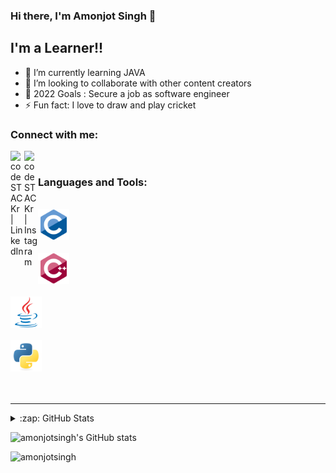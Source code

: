 ### Hi there, I'm Amonjot Singh 👋

## I'm a Learner!!

- 🌱 I’m currently learning JAVA 
- 👯 I’m looking to collaborate with other content creators
- 🥅 2022 Goals : Secure a job as software engineer
- ⚡ Fun fact: I love to draw and play cricket

### Connect with me:

[<img align="left" alt="codeSTACKr | LinkedIn" width="22px" src="https://cdn.jsdelivr.net/npm/simple-icons@v3/icons/linkedin.svg" />][linkedin]
[<img align="left" alt="codeSTACKr | Instagram" width="22px" src="https://cdn.jsdelivr.net/npm/simple-icons@v3/icons/instagram.svg" />][instagram]

<br />

### Languages and Tools:

 <code> <img height="50" src="https://raw.githubusercontent.com/devicons/devicon/master/icons/c/c-original.svg"> </code>
 <code> <img height="50" src="https://raw.githubusercontent.com/devicons/devicon/master/icons/cplusplus/cplusplus-original.svg"> </code>
 <code> <img height="50" src="https://raw.githubusercontent.com/devicons/devicon/master/icons/java/java-original.svg"> </code>
 <code> <img height="50" src="https://raw.githubusercontent.com/devicons/devicon/master/icons/python/python-original.svg"> </code>
<br />
<br />

---


<details>
  <summary>:zap: GitHub Stats</summary>

  <img align="left" alt="codeSTACKr's GitHub Stats" src="https://github-readme-stats.codestackr.vercel.app/api?username=codeSTACKr&show_icons=true&hide_border=true" />

</details>

[instagram]: https://www.instagram.com/chhinajot/
[linkedin]: https://www.linkedin.com/in/amonjot-singh-chhina-244b491b3/

![amonjotsingh's GitHub stats](https://github-readme-stats.vercel.app/api?username=amonjotsingh&show_icons=true&theme=radical)
<p><img align="left" src="https://github-readme-stats.vercel.app/api/top-langs?username=amonjotsingh&show_icons=true&locale=en&layout=compact" alt="amonjotsingh" /></p>


